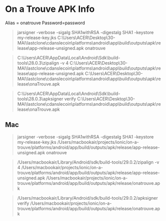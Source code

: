 # On a Trouve APK Info 
Alias = onatrouve
Password=password

> jarsigner -verbose -sigalg SHA1withRSA -digestalg SHA1 -keystore my-release-key.jks C:\Users\ACER\Desktop\30-MAI\lastclone\cdanslecoin\platforms\android\app\build\outputs\apk\release\app-release-unsigned.apk onatrouve

> C:\Users\ACER\AppData\Local\Android\Sdk\build-tools\28.0.3\zipalign -v 4 C:\Users\ACER\Desktop\30-MAI\lastclone\cdanslecoin\platforms\android\app\build\outputs\apk\release\app-release-unsigned.apk C:\Users\ACER\Desktop\30-MAI\lastclone\cdanslecoin\platforms\android\app\build\outputs\apk\release\onaTrouve.apk

> C:\Users\ACER\AppData\Local\Android\Sdk\build-tools\28.0.3\apksigner verify  C:\Users\ACER\Desktop\30-MAI\lastclone\cdanslecoin\platforms\android\app\build\outputs\apk\release\onaTrouve.apk

## Mac

> jarsigner -verbose -sigalg SHA1withRSA -digestalg SHA1 -keystore my-release-key.jks /Users/macbookair/projects/ionic/on-a-trouve/platforms/android/app/build/outputs/apk/release/app-release-unsigned.apk onatrouve

> /Users/macbookair/Library/Android/sdk/build-tools/29.0.2/zipalign -v 4 /Users/macbookair/projects/ionic/on-a-trouve/platforms/android/app/build/outputs/apk/release/app-release-unsigned.apk /Users/macbookair/projects/ionic/on-a-trouve/platforms/android/app/build/outputs/apk/release/onatrouve.apk

> /Users/macbookair/Library/Android/sdk/build-tools/29.0.2/apksigner verify /Users/macbookair/projects/ionic/on-a-trouve/platforms/android/app/build/outputs/apk/release/onatrouve.apk